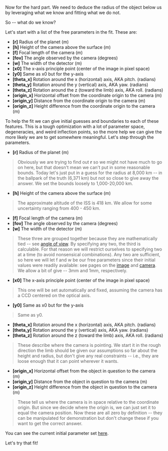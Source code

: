 Now for the hard part. We need to deduce the radius of the object below us by leveraging what we know and fitting what we do not.

So -- what do we know?

Let's start with a list of the free parameters in the fit. These are:
- **[r]** Radius of the planet (m)
- **[h]** Height of the camera above the surface (m)
- **[f]** Focal length of the camera (m)
- **[fov]** The angle observed by the camera (degrees)
- **[w]** The width of the detector (m)
- **[x0]** The x-axis principle point (center of the image in pixel space)
- **[y0]** Same as x0 but for the y-axis
- **[theta_x]** Rotation around the x (horizontal) axis, AKA pitch. (radians)
- **[theta_y]** Rotation around the y (vertical) axis, AKA yaw. (radians)
- **[theta_z]** Rotation around the z (toward the limb) axis, AKA roll. (radians)
- **[origin_x]** Horizontal offset from the coordinate origin to the camera (m)
- **[origin_y]** Distance from the coordinate origin to the camera (m)
- **[origin_z]** Height difference from the coordinate origin to the camera (m)

To help the fit we can give initial guesses and boundaries to each of these features. This is a tough optimization with a lot of parameter space, degeneracies, and weird inflection points, so the more help we can give the more likely we are to get somewhere meaningful. Let's step through the parameters.

- **[r]** Radius of the planet (m)
  
> Obviously we are trying to find out **r** so we might not have much to go on here, but that doesn't mean we can't put in some reasonable bounds. Today let's just put in a guess for the radius at 8,000 km -- in the ballpark of the truth (6,371 km) but not so close to give away the answer. We set the bounds loosely to 1,000-20,000 km.

- **[h]** Height of the camera above the surface (m)

> The approximate altitude of the ISS is 418 km. We allow for some uncertainty ranging from 400 - 450 km.

- **[f]** Focal length of the camera (m)
- **[fov]** The angle observed by the camera (degrees)
- **[w]** The width of the detector (m)

> These three are grouped together because they are mathematically tied -- see [angle of view](https://en.wikipedia.org/wiki/Angle_of_view_(photography)). By specifying any two, the third is calculable. For that reason we will restrict ourselves to specifying two at a time (to avoid nonsensical combinations). Any two are sufficient, so here we will let f and w be our free parameters since their initial values were readily available: see pages on the [image](https://www.flickr.com/photos/nasa2explore/50644513538/) and [camera](https://en.nikon.ca/p/d4/25482/overview#tech-specs). We allow a bit of give -- 3mm and 1mm, respectively.

- **[x0]** The x-axis principle point (center of the image in pixel space)

> This one will be set automatically and fixed, assuming the camera has a CCD centered on the optical axis.

- **[y0]** Same as x0 but for the y-axis

> Same as y0.

- **[theta_x]** Rotation around the x (horizontal) axis, AKA pitch. (radians)
- **[theta_y]** Rotation around the y (vertical) axis, AKA yaw. (radians)
- **[theta_z]** Rotation around the z (toward the limb) axis, AKA roll. (radians)

> These describe where the camera is pointing. We start it in the rough direction the limb should be given our assumptions so far about the height and radius, but don't give any real constraints -- i.e., they are loose enough that it can point wherever it wants.

- **[origin_x]** Horizontal offset from the object in question to the camera (m)
- **[origin_y]** Distance from the object in question to the camera (m)
- **[origin_z]** Height difference from the object in question to the camera (m)

> These tell us where the camera is in space relative to the coordinate origin. But since we decide where the origin is, we can just set it to equal the camera position. Now these are all zero by definition -- they can be manipulated for demonstration but don't change these if you want to get the correct answer.

You can see the current initial parameter set [here](https://github.com/bogsdarking/planet_ruler/blob/b908bd94601ba4f4cb4b3e9453fcd1a503042364/config/saturn-cassini-2.yaml).

Let's try that fit!